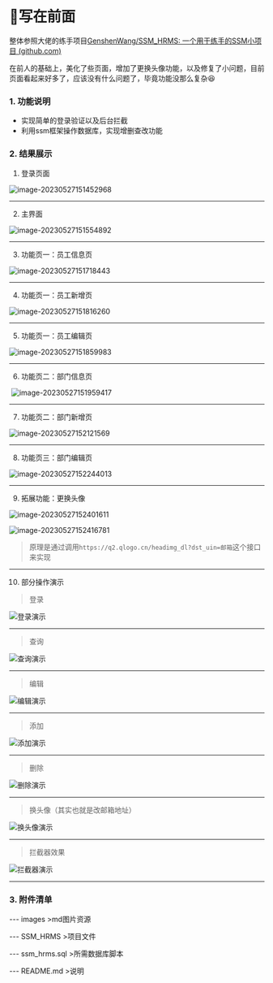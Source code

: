 # 🌼写在前面

整体参照大佬的练手项目[GenshenWang/SSM_HRMS: 一个用于练手的SSM小项目 (github.com)](https://github.com/GenshenWang/SSM_HRMS)

在前人的基础上，美化了些页面，增加了更换头像功能，以及修复了小问题，目前页面看起来好多了，应该没有什么问题了，毕竟功能没那么复杂😆

### 1. 功能说明

- 实现简单的登录验证以及后台拦截
- 利用ssm框架操作数据库，实现增删查改功能

### 2. 结果展示

1. 登录页面

![image-20230527151452968](./images/image-20230527151452968.png)

----

2. 主界面

![image-20230527151554892](./images/image-20230527151554892.png)

---

3. 功能页一：员工信息页

![image-20230527151718443](./images/image-20230527151718443.png)

---

4. 功能页一：员工新增页

![image-20230527151816260](./images/image-20230527151816260.png)

---

5. 功能页一：员工编辑页

![image-20230527151859983](./images/image-20230527151859983.png)

---

6. 功能页二：部门信息页

​	![image-20230527151959417](./images/image-20230527151959417.png)

---

7. 功能页二：部门新增页

![image-20230527152121569](./images/image-20230527152121569.png)

---

8. 功能页三：部门编辑页

![image-20230527152244013](./images/image-20230527152244013.png)

---

9. 拓展功能：更换头像

![image-20230527152401611](./images/image-20230527152401611.png)

![image-20230527152416781](./images/image-20230527152416781.png)

> 原理是通过调用`https://q2.qlogo.cn/headimg_dl?dst_uin=邮箱`这个接口来实现

---

10. 部分操作演示

> 登录

![登录演示](./images/登录演示.gif)

---

> 查询

![查询演示](./images/查询演示.gif)

---

> 编辑

![编辑演示](./images/编辑演示.gif)

---

> 添加

![添加演示](./images/添加演示.gif)

---

> 删除

![删除演示](./images/删除演示.gif)

---

> 换头像（其实也就是改邮箱地址）

![换头像演示](./images/换头像演示.gif)

---

> 拦截器效果

![拦截器演示](./images/拦截器演示.gif)

---



### 3. 附件清单

--- images					>md图片资源

--- SSM_HRMS			>项目文件

--- ssm_hrms.sql		>所需数据库脚本

--- README.md	 	 >说明
